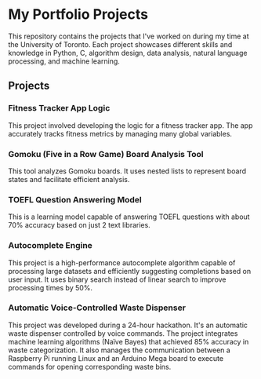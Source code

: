 # My Portfolio Projects

This repository contains the projects that I've worked on during my time at the University of Toronto. Each project showcases different skills and knowledge in Python, C, algorithm design, data analysis, natural language processing, and machine learning.

## Projects

### Fitness Tracker App Logic

This project involved developing the logic for a fitness tracker app. The app accurately tracks fitness metrics by managing many global variables.

### Gomoku (Five in a Row Game) Board Analysis Tool

This tool analyzes Gomoku boards. It uses nested lists to represent board states and facilitate efficient analysis.

### TOEFL Question Answering Model

This is a learning model capable of answering TOEFL questions with about 70% accuracy based on just 2 text libraries.

### Autocomplete Engine

This project is a high-performance autocomplete algorithm capable of processing large datasets and efficiently suggesting completions based on user input. It uses binary search instead of linear search to improve processing times by 50%.

### Automatic Voice-Controlled Waste Dispenser

This project was developed during a 24-hour hackathon. It's an automatic waste dispenser controlled by voice commands. The project integrates machine learning algorithms (Naïve Bayes) that achieved 85% accuracy in waste categorization. It also manages the communication between a Raspberry Pi running Linux and an Arduino Mega board to execute commands for opening corresponding waste bins.
